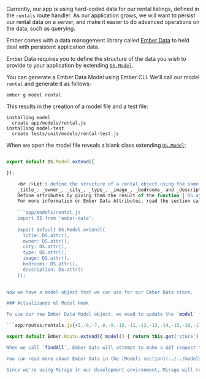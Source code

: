 Currently, our app is using hard-coded data for our rental listings, defined in the `rentals` route handler. As our application grows, we will want to persist our rental data on a server, and make it easier to do advanced operations on the data, such as querying.

Ember comes with a data management library called [Ember Data](https://github.com/emberjs/data) to held deal with persistent application data.

Ember Data requires you to define the structure of the data you wish to provide to your application by extending [`DS.Model`](http://emberjs.com/api/data/classes/DS.Model.html).

You can generate a Ember Data Model using Ember CLI. We'll call our model `rental` and generate it as follows:

```shell
ember g model rental
```

This results in the creation of a model file and a test file:

```shell
installing model
  create app/models/rental.js
installing model-test
  create tests/unit/models/rental-test.js
```

When we open the model file reveals a blank class extending [`DS.Model`](http://emberjs.com/api/data/classes/DS.Model.html):

```app/models/rental.js import DS from 'ember-data';

export default DS.Model.extend({

});

    <br />Let's define the structure of a rental object using the same attributes for our rental that we [previously used](../model-hook/) in our hard-coded array of JavaScript objects -
    _title_, _owner_, _city_, _type_, _image_, _bedrooms_ and _description_.
    Define attributes by giving them the result of the function [`DS.attr()`](http://emberjs.com/api/data/classes/DS.html#method_attr).
    For more information on Ember Data Attributes, read the section called [Defining Attributes](../../models/defining-models/#toc_defining-attributes) in the guides.
    
    ```app/models/rental.js
    import DS from 'ember-data';
    
    export default DS.Model.extend({
      title: DS.attr(),
      owner: DS.attr(),
      city: DS.attr(),
      type: DS.attr(),
      image: DS.attr(),
      bedrooms: DS.attr(),
      description: DS.attr()
    });
    

Now we have a model object that we can use for our Ember Data store.

### Actualizando el Model Hook

To use our new Ember Data Model object, we need to update the `model` function we [previously defined](../model-hook/) in our route handler. Delete the hard-coded JavaScript Array, and replace it with the following call to the [Ember Data Store service](../../models/#toc_the-store-and-a-single-source-of-truth). The [store service](http://emberjs.com/api/data/classes/DS.Store.html) is injected into all routes and components in Ember. It is the main interface you use to interact with Ember Data. In this case, call the [`findAll`](http://emberjs.com/api/data/classes/DS.Store.html#method_findAll) function on the store and provide it with the name of your newly created rental model class.

```app/routes/rentals.js{+5,-6,-7,-8,-9,-10,-11,-12,-13,-14,-15,-16,-17,-18,-19,-20,-21,-22,-23,-24,-25,-26,-27,-28,-29,-30,-31,-32,-33} import Ember from 'ember';

export default Ember.Route.extend({ model() { return this.get('store').findAll('rental'); return [{ id: 'grand-old-mansion', title: 'Grand Old Mansion', owner: 'Veruca Salt', city: 'San Francisco', type: 'Estate', bedrooms: 15, image: 'https://upload.wikimedia.org/wikipedia/commons/c/cb/Crane_estate_(5).jpg', description: "This grand old mansion sits on over 100 acres of rolling hills and dense redwood forests." }, { id: 'urban-living', title: 'Urban Living', owner: 'Mike TV', city: 'Seattle', type: 'Condo', bedrooms: 1, image: 'https://upload.wikimedia.org/wikipedia/commons/0/0e/Alfonso_13_Highrise_Tegucigalpa.jpg', description: "A commuters dream. This rental is within walking distance of 2 bus stops and the Metro." }, { id: 'downtown-charm', title: 'Downtown Charm', owner: 'Violet Beauregarde', city: 'Portland', type: 'Apartment', bedrooms: 3, image: 'https://upload.wikimedia.org/wikipedia/commons/f/f7/Wheeldon_Apartment_Building_-_Portland_Oregon.jpg', description: "Convenience is at your doorstep with this charming downtown rental. Great restaurants and active night life are within a few feet." }]; } }); ```

When we call `findAll`, Ember Data will attempt to make a GET request to `/rentals`.

You can read more about Ember Data in the [Models section](../../models/).

Since we're using Mirage in our development environment, Mirage will return the data we've provided. When we deploy our app to a production server, we will need to provide a backend for Ember Data to communicate with.